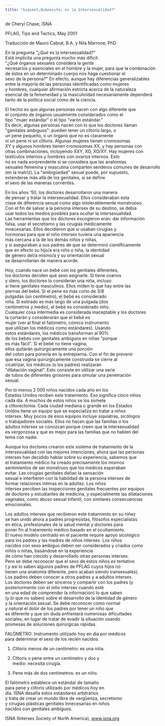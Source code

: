 ```yaml
---
title: "&iquest;Qu&eacute; es la Intersexualidad?"
---
```


  


de Cheryl Chase, ISNA  
  
PFLAG, Tips and Tactics, May 2001 

  


Traducci&oacute;n de Mauro Cabral, B.A. y Nila Marrone, PhD

  


En la pregunta _"&iquest;Qu&eacute;_ es la intersexualidad?"  
Est&aacute; impl&iacute;cita una pregunta mucho m&aacute;s dif&iacute;cil:  
"&iquest;Qu&eacute; &oacute;rganos sexuales considera la gente  
necesarios y esenciales en el hombre y la mujer, para que la combinaci&oacute;n  
de &eacute;stos en un determinado cuerpo nos haga cuestionar el  
sexo de la persona?" En efecto, aunque hay diferencias generalizables  
entre la mayor&iacute;a de las personas identificadas como mujeres  
y hombres, cualquier afirmaci&oacute;n estricta acerca de la naturaleza  
esencial de la femeneidad y la masculinidad necesariamente depender&aacute;  
tanto de la pol&iacute;tica social como de la ciencia.

  


El hecho es que algunas personas nacen con algo diferente que  
el conjunto de &oacute;rganos usualmente considerados como el  
tipo "mujer est&aacute;ndar" o el tipo "var&oacute;n est&aacute;ndar."  
Es decir, algunas personas nacen con lo que los doctores llaman  
"genitales ambiguos": pueden tener un cl&iacute;toris largo, o  
un pene peque&ntilde;o, o un &oacute;rgano que no es claramente  
ni un pene ni un cl&iacute;toris. Algunas mujeres tienen cromosomas  
XY y algunos hombres tienen cromosomas XX, y hay personas con  
otras combinaciones, incluyendo XXY, XO, XO/XY. Hay mujeres con  
test&iacute;culos internos y hombres con ovarios internos. Esto  
no es nada sorprendente si se considera que las anatom&iacute;as  
sexuales femenina y masculina comparten senderos comunes de desarrollo  
(en la matriz). La "ambig&uuml;edad" sexual puede, por supuesto,  
extenderse m&aacute;s all&aacute; de los genitales, si se define  
el sexo de las maneras corrientes.

  


En los a&ntilde;os '50, los doctores desarrollaron una manera  
de pensar y tratar la intersexualidad. Ellos consideraban esta  
clase de diferencia sexual como algo intolerablemente monstruoso.  
Con el fin de salvar a la persona intersex de su destino, se deb&iacute;a  
usar todos los medios posibles para ocultar la intersexualidad.  
Las herramientas que los doctores escogieron eran: dar informaci&oacute;n  
falsa, usar el secretismo y las cirug&iacute;as m&eacute;dicamente  
innecesarias. Ellos decidieron que si usaban cirug&iacute;as y  
hormonas para que el ni&ntilde;o intersex tuviera una apariencia  
m&aacute;s cercana a la de los dem&aacute;s ni&ntilde;os y ni&ntilde;as,  
y si aseguraban a sus padres de que se determin&oacute; cient&iacute;ficamente  
que en efecto su hijo/a era ni&ntilde;o o ni&ntilde;a, la identidad  
de g&eacute;nero del/a mismo/a y su orientaci&oacute;n sexual  
se desarrollar&iacute;an de manera acorde.

  


Hoy, cuando nace un beb&eacute; con los genitales diferentes,  
los doctores deciden qu&eacute; sexo asignarle. Si tiene ovarios  
y &uacute;tero, los doctores lo consideran una ni&ntilde;a, incluso  
si tiene genitales masculinos. Ellos miden lo que hay entre las  
piernas del beb&eacute;. Si el pene es m&aacute;s corto de 3/8  
pulgadas (un cent&iacute;metro), el beb&eacute; es considerado  
ni&ntilde;a. Si estirado es m&aacute;s largo de una pulgada (dos  
cent&iacute;metros y medio), el beb&eacute; es considerado ni&ntilde;o.  
Cualquier cosa intermedia es considerada inaceptable y los doctores  
la cortar&aacute;n y considerar&aacute;n que el beb&eacute; es  
mujer (ver al final el fal&oacute;metro, c&oacute;mico instrumento  
que utilizan los m&eacute;dicos como est&aacute;ndares). Usando  
estos est&aacute;ndares, los m&eacute;dicos transforman al 90%  
de los beb&eacute;s con genitales ambiguos en ni&ntilde;as "porque  
es m&aacute;s f&aacute;cil". Si el beb&eacute; no tiene vagina,  
ellos quitar&aacute;n quir&uacute;rgicamente una porci&oacute;n  
del colon para ponerla en la entrepierna. Con el fin de prevenir  
que esa vagina quir&uacute;rgicamente construida se cierre al  
cicatrizar, los m&eacute;dicos (o los padres) realizar&aacute;n  
"dilataci&oacute;n vaginal". Esto consiste en utilizar una serie  
de tubos de diferentes grosores para simular una penetraci&oacute;n  
sexual.

  


Por lo menos 2 000 ni&ntilde;os nacidos cada a&ntilde;o en los  
Estados Unidos reciben este tratamiento. Eso significa cinco ni&ntilde;os  
cada d&iacute;a. A muchos de estos ni&ntilde;os se los somete  
a clitorectom&iacute;a. Cada ciudad mediana o grande en los Estados  
Unidos tiene un equipo que se especializa en tratar a ni&ntilde;os  
intersex. Muy pocos de esos equipos incluye siquiatras, sic&oacute;logos  
o trabajadores sociales. Ellos no hacen que las familias o los  
adultos intersex se conozcan porque creen que la intersexualidad  
es vergonzosa y que es mejor para las familias que no hablen del  
tema con nadie.

  


Aunque los doctores crearon este sistema de tratamiento de la  
intersexualidad con las mejores intenciones, ahora que las personas  
intersex han decidido hablar sobre su experiencia, sabemos que  
el tratamiento m&eacute;dico ha creado precisamente los mismos  
sentimientos de ser monstruos que los m&eacute;dicos esperaban  
evitar. Las cirug&iacute;as genitales da&ntilde;an la sensaci&oacute;n  
sexual e interfieren con la habilidad de la persona intersex de  
formar relaciones &iacute;ntimas en la adultez. Los ni&ntilde;os  
intersex perciben las inspecciones genitales frecuentes por equipos  
de doctores y estudiantes de medicina, y especialmente las dilataciones  
vaginales, como abuso sexual infantil, con similares consecuencias  
emocionales.

  


Los adultos intersex que recibieron este tratamiento en su ni&ntilde;ez  
se han unido ahora a padres progresistas, fil&oacute;sofos especialistas  
en &eacute;tica, profesionales de la salud mental y doctores para  
poner fin al tratamiento m&eacute;dico basado en el ocultamiento.  
El nuevo modelo centrado en el paciente require apoyo sicol&oacute;gico  
para los padres y las madres de ni&ntilde;os intersex. Los ni&ntilde;os  
nacidos con sexo ambiguo deben ser considerados y criados como  
ni&ntilde;os o ni&ntilde;as, bas&aacute;ndose en la experiencia  
de c&oacute;mo han crecido y desarrollado otras personas intersex.  
Pero se debe reconocer que el sexo de estos ni&ntilde;os es tentativo  
( y as&iacute; lo saben algunos padres de PFLAG cuyos hijos no  
tienen una anatom&iacute;a diferente, pero acaban siendo transexuales).  
Los padres deben conocer a otros padres y a adultos intersex.  
Los doctores deben ser sinceros y compartir con los padres (y  
posteriormente con el ni&ntilde;o intersex cuando est&eacute;  
en una edad de comprender la informaci&oacute;n) lo que saben  
(y lo que no saben) sobre el desarrollo de la identidad de g&eacute;nero  
y la orientaci&oacute;n sexual. Se debe reconocer como normal  
y natural el dolor de los padres por tener un ni&ntilde;o que  
es diferente y que sin duda enfrentar&aacute; numerosas dificultades  
sociales, en lugar de tratar de evadir la situaci&oacute;n usando  
promesas de soluciones quir&uacute;rgicas r&aacute;pidas.

  


FAL&Oacute;METRO: Instrumento utilizado hoy en dia por m&eacute;dicos  
para determinar el sexo de los reci&eacute;n nacidos.

  


1. Cl&iacute;toris menos de un cent&iacute;metro: es una ni&ntilde;a.

  


2. Cl&iacute;toris o pene entre un cent&iacute;metro y dos y  
medio: necesita cirug&iacute;a.

  


3. Pene m&aacute;s de dos cent&iacute;metros: es un ni&ntilde;o.

  


El fal&oacute;metro establece un est&aacute;ndar de tama&ntilde;o  
para pene y cl&iacute;toris utilizado por m&eacute;dicos hoy en  
d&iacute;a. ISNA desaf&iacute;a estos est&aacute;ndares arbitrarios  
y trata de crear un mundo libre de verg&uuml;enza, secretismo  
y cirug&iacute;as pl&aacute;sticas genitales innecesarias en ni&ntilde;os  
nacidos con genitales ambiguos.

  


ISNA (Intersex Society of North America), www.isna.org